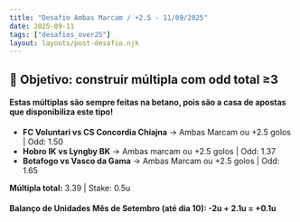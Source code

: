 ```yaml
---
title: "Desafio Ambas Marcam / +2.5 - 11/09/2025"
date: 2025-09-11
tags: ["desafios_over25"]
layout: layouts/post-desafio.njk
---
```


## 🎯 Objetivo: construir múltipla com odd total ≥3

#### Estas múltiplas são sempre feitas na betano, pois são a casa de apostas que disponibiliza este tipo!

- **FC Voluntari vs CS Concordia Chiajna** → Ambas Marcam ou +2.5 golos | Odd: 1.50  
- **Hobro IK vs Lyngby BK** → Ambas marcam ou +2.5 golos | Odd: 1.37 
- **Botafogo vs Vasco da Gama** → Ambas Marcam ou +2.5 golos | Odd: 1.65

**Múltipla total:** 3.39 | Stake: 0.5u

#### Balanço de Unidades Mês de Setembro (até dia 10): -2u + 2.1u = +0.1u
